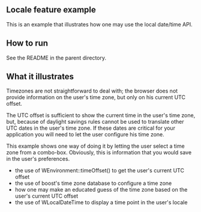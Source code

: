 Locale feature example
----------------------

This is an example that illustrates how one may use the local date/time API.

How to run
----------

See the README in the parent directory.

What it illustrates
-------------------

Timezones are not straightforward to deal with; the browser does not provide
information on the user's time zone, but only on his current UTC offset.

The UTC offset is sufficient to show the current time in the user's time zone,
but, because of daylight savings rules cannot be used to translate other UTC
dates in the user's time zone. If these dates are critical for your application
you will need to let the user configure his time zone.

This example shows one way of doing it by letting the user select a time zone
from a combo-box. Obviously, this is information that you would save in the
user's preferences.

- the use of WEnvironment::timeOffset() to get the user's current UTC offset
- the use of boost's time zone database to configure a time zone
- how one may make an educated guess of the time zone based on the user's
  current UTC offset
- the use of WLocalDateTime to display a time point in the user's locale
